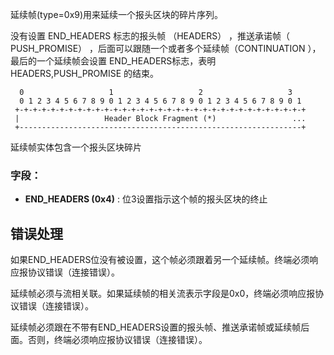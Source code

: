 延续帧(type=0x9)用来延续一个报头区块的碎片序列。

没有设置 END_HEADERS 标志的报头帧 （HEADERS） ，推送承诺帧（ PUSH_PROMISE） ，后面可以跟随一个或者多个延续帧（CONTINUATION ），最后的一个延续帧会设置 END_HEADERS标志，表明HEADERS,PUSH_PROMISE 的结束。

```
  0                   1                   2                   3
  0 1 2 3 4 5 6 7 8 9 0 1 2 3 4 5 6 7 8 9 0 1 2 3 4 5 6 7 8 9 0 1
 +-+-+-+-+-+-+-+-+-+-+-+-+-+-+-+-+-+-+-+-+-+-+-+-+-+-+-+-+-+-+-+-+
 |                   Header Block Fragment (*)                 ...
 +---------------------------------------------------------------+
```

延续帧实体包含一个报头区块碎片

### 字段：

 - **END_HEADERS (0x4)** : 位3设置指示这个帧的报头区块的终止

## 错误处理

如果END_HEADERS位没有被设置，这个帧必须跟着另一个延续帧。终端必须响应报协议错误（连接错误）。

延续帧必须与流相关联。如果延续帧的相关流表示字段是0x0，终端必须响应报协议错误（连接错误）。

延续帧必须跟在不带有END_HEADERS设置的报头帧、推送承诺帧或延续帧后面。否则，终端必须响应报协议错误（连接错误）。
